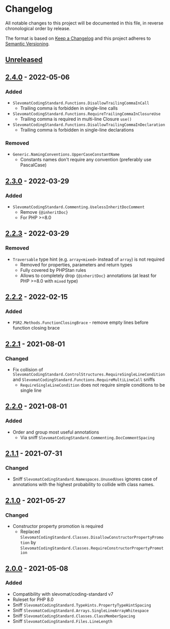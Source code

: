 # Changelog

All notable changes to this project will be documented in this file, in reverse chronological order by release.

The format is based on [Keep a Changelog](http://keepachangelog.com/en/1.0.0/)
and this project adheres to [Semantic Versioning](http://semver.org/spec/v2.0.0.html).

## [Unreleased](https://github.com/orisai/coding-standard-php/compare/2.4.0...HEAD)

## [2.4.0](https://github.com/orisai/coding-standard-php/compare/2.3.0...2.4.0) - 2022-05-06

### Added

- `SlevomatCodingStandard.Functions.DisallowTrailingCommaInCall`
	- Trailing comma is forbidden in single-line calls
- `SlevomatCodingStandard.Functions.RequireTrailingCommaInClosureUse`
	- Trailing comma is required in multi-line Closure `use()`
- `SlevomatCodingStandard.Functions.DisallowTrailingCommaInDeclaration`
	- Trailing comma is forbidden in single-line declarations

### Removed

- `Generic.NamingConventions.UpperCaseConstantName`
  - Constants names don't require any convention (preferably use PascalCase)

## [2.3.0](https://github.com/orisai/coding-standard-php/compare/2.2.3...2.3.0) - 2022-03-29

### Added

- `SlevomatCodingStandard.Commenting.UselessInheritDocComment`
    - Remove `{@inheritDoc}`
    - For PHP >=8.0

## [2.2.3](https://github.com/orisai/coding-standard-php/compare/2.2.2...2.2.3) - 2022-03-29

### Removed

- `Traversable` type hint (e.g. `array<mixed>` instead of `array`) is not required
    - Removed for properties, parameters and return types
    - Fully covered by PHPStan rules
    - Allows to completely drop `{@inheritDoc}` annotations (at least for PHP >=8.0 with `mixed` type)

## [2.2.2](https://github.com/orisai/coding-standard-php/compare/2.2.1...2.2.2) - 2022-02-15

### Added

- `PSR2.Methods.FunctionClosingBrace` - remove empty lines before function closing brace

## [2.2.1](https://github.com/orisai/coding-standard-php/compare/2.2.0...2.2.1) - 2021-08-01

### Changed

- Fix collision of `SlevomatCodingStandard.ControlStructures.RequireSingleLineCondition`
  and `SlevomatCodingStandard.Functions.RequireMultiLineCall` sniffs
    - `RequireSingleLineCondition` does not require simple conditions to be single line

## [2.2.0](https://github.com/orisai/coding-standard-php/compare/2.1.1...2.2.0) - 2021-08-01

### Added

- Order and group most useful annotations
	- Via sniff `SlevomatCodingStandard.Commenting.DocCommentSpacing`

## [2.1.1](https://github.com/orisai/coding-standard-php/compare/2.1.0...2.1.1) - 2021-07-31

### Changed

- Sniff `SlevomatCodingStandard.Namespaces.UnusedUses` ignores case of annotations with the highest probability to
  collide with class names.

## [2.1.0](https://github.com/orisai/coding-standard-php/compare/2.0.0...2.1.0) - 2021-05-27

### Changed

- Constructor property promotion is required
	- Replaced `SlevomatCodingStandard.Classes.DisallowConstructorPropertyPromotion`
	  by `SlevomatCodingStandard.Classes.RequireConstructorPropertyPromotion`

## [2.0.0](https://github.com/orisai/coding-standard-php/compare/1.2.0...2.0.0) - 2021-05-08

### Added

- Compatibility with slevomat/coding-standard v7
- Ruleset for PHP 8.0
- Sniff `SlevomatCodingStandard.TypeHints.PropertyTypeHintSpacing`
- Sniff `SlevomatCodingStandard.Arrays.SingleLineArrayWhitespace`
- Sniff `SlevomatCodingStandard.Classes.ClassMemberSpacing`
- Sniff `SlevomatCodingStandard.Files.LineLength`
